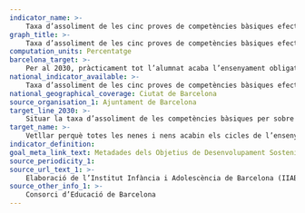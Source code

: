```yaml
---
indicator_name: >-
    Taxa d’assoliment de les cinc proves de competències bàsiques efectuades a 4rt curs de d’ESO
graph_title: >-
    Taxa d’assoliment de les cinc proves de competències bàsiques efectuades a 4rt curs de d’ESO
computation_units: Percentatge
barcelona_target: >-
    Per al 2030, pràcticament tot l’alumnat acaba l’ensenyament obligatori amb èxit i amb un nivell adequat de competències 
national_indicator_available: >-
    Taxa d’assoliment de les cinc proves de competències bàsiques efectuades a 4rt curs de d’ESO
national_geographical_coverage: Ciutat de Barcelona
source_organisation_1: Ajuntament de Barcelona
target_line_2030: >-
    Situar la taxa d’assoliment de les competències bàsiques per sobre del 95% en totes les matèries 
target_name: >-
    Vetllar perquè totes les nenes i nens acabin els cicles de l’ensenyament primari i secundari, que ha de ser gratuït, equitatiu i de qualitat i ha de produir resultats escolars pertinents i eficaços
indicator_definition:
goal_meta_link_text: Metadades dels Objetius de Desenvolupament Sostenible de les Nacions Unides (pdf 894kB)
source_periodicity_1: 
source_url_text_1: >-
    Elaboració de l’Institut Infància i Adolescència de Barcelona (IIAB-IERMB) amb dades del Consell Superior d’Avaluació del Sistema Educatiu i el Consorci d’Educació de Barcelona
source_other_info_1: >-
    Consorci d’Educació de Barcelona
---
```

